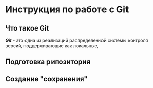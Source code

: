 # Инструкция по работе с Git

## Что такое Git
***Git***  - это одна из реализаций распределенной системы контроля версий, поддерживающие как локальные,

## Подготовка рипозитория

## Создание "сохранения"